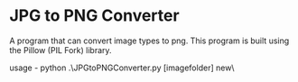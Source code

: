 # JPG to PNG Converter
A program that can convert image types to png.
This program is built using the Pillow (PIL Fork) library.

usage - python .\JPGtoPNGConverter.py [imagefolder\] new\
